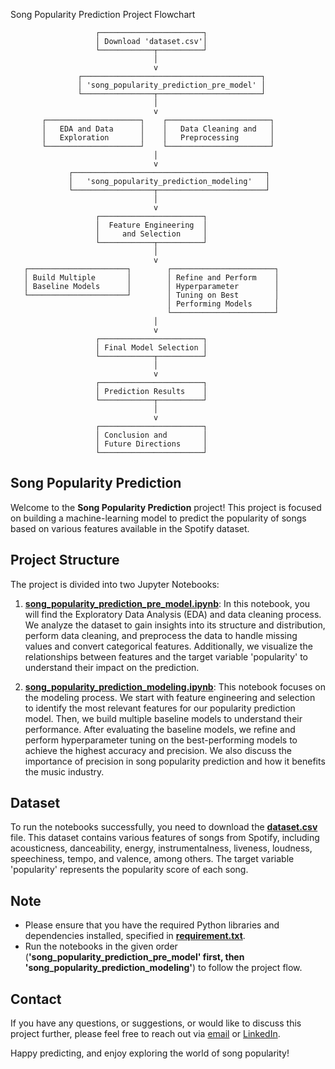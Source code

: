 Song Popularity Prediction Project Flowchart

                       ┌───────────────────────┐
                       │ Download 'dataset.csv'│
                       └────────────┬──────────┘
                                    │
                                    v
                   ┌────────────────────────────────────────┐
                   │ 'song_popularity_prediction_pre_model' │
                   └────────────────┬───────────────────────┘
                                    │
                                    v
           ┌─────────────────────┐    ┌───────────────────────┐
           │   EDA and Data      │    │   Data Cleaning and   │
           │   Exploration       │    │   Preprocessing       │
           └─────────────────────┘    └───────────────────────┘
                                    │
                                    v
                 ┌───────────────────────────────────────────┐
                 │   'song_popularity_prediction_modeling'   │
                 └──────────────────┬────────────────────────┘
                                    │
                                    v
                       ┌───────────────────────┐
                       │  Feature Engineering  │
                       │     and Selection     │
                       └────────────┬──────────┘
                                    │
                                    v
       ┌──────────────────────┐        ┌───────────────────────┐
       │ Build Multiple       │        │ Refine and Perform    │
       │ Baseline Models      │        │ Hyperparameter        │
       └──────────────────────┘        │ Tuning on Best        │
                                       │ Performing Models     │
                                       └───────────────────────┘
                                    │
                                    v
                       ┌───────────────────────┐
                       │ Final Model Selection │
                       └────────────┬──────────┘
                                    │
                                    v
                       ┌───────────────────────┐
                       │ Prediction Results    │
                       └────────────┬──────────┘
                                    │
                                    v
                       ┌───────────────────────┐
                       │ Conclusion and        │
                       │ Future Directions     │
                       └───────────────────────┘

## Song Popularity Prediction

Welcome to the **Song Popularity Prediction** project! This project is focused on building a machine-learning model to predict the popularity of songs based on various features available in the Spotify dataset.

## Project Structure

The project is divided into two Jupyter Notebooks:

1. **[song_popularity_prediction_pre_model.ipynb](https://github.com/sai-gh/popularity-predictor/blob/main/song_popularity_prediction_pre_model.ipynb)**:
   In this notebook, you will find the Exploratory Data Analysis (EDA) and data cleaning process. We analyze the dataset to gain insights into its structure and distribution, perform data cleaning, and preprocess the data to handle missing values and convert categorical features. Additionally, we visualize the relationships between features and the target variable 'popularity' to understand their impact on the prediction.

2. **[song_popularity_prediction_modeling.ipynb](https://github.com/sai-gh/popularity-predictor/blob/main/song_popularity_prediction_modeling.ipynb)**:
   This notebook focuses on the modeling process. We start with feature engineering and selection to identify the most relevant features for our popularity prediction model. Then, we build multiple baseline models to understand their performance. After evaluating the baseline models, we refine and perform hyperparameter tuning on the best-performing models to achieve the highest accuracy and precision. We also discuss the importance of precision in song popularity prediction and how it benefits the music industry.

## Dataset

To run the notebooks successfully, you need to download the **[dataset.csv](https://github.com/sai-gh/popularity-predictor/blob/main/dataset.csv)** file. This dataset contains various features of songs from Spotify, including acousticness, danceability, energy, instrumentalness, liveness, loudness, speechiness, tempo, and valence, among others. The target variable 'popularity' represents the popularity score of each song.

## Note

- Please ensure that you have the required Python libraries and dependencies installed, specified in **[requirement.txt](https://github.com/sai-gh/popularity-predictor/blob/main/requirment.txt)**.
- Run the notebooks in the given order (**'song_popularity_prediction_pre_model' first, then 'song_popularity_prediction_modeling'**) to follow the project flow.

## Contact

If you have any questions, or suggestions, or would like to discuss this project further, please feel free to reach out via [email](sydishmum@gmail.com) or [LinkedIn](https://www.linkedin.com/in/syed-ishmum/details/experience/).

Happy predicting, and enjoy exploring the world of song popularity!

